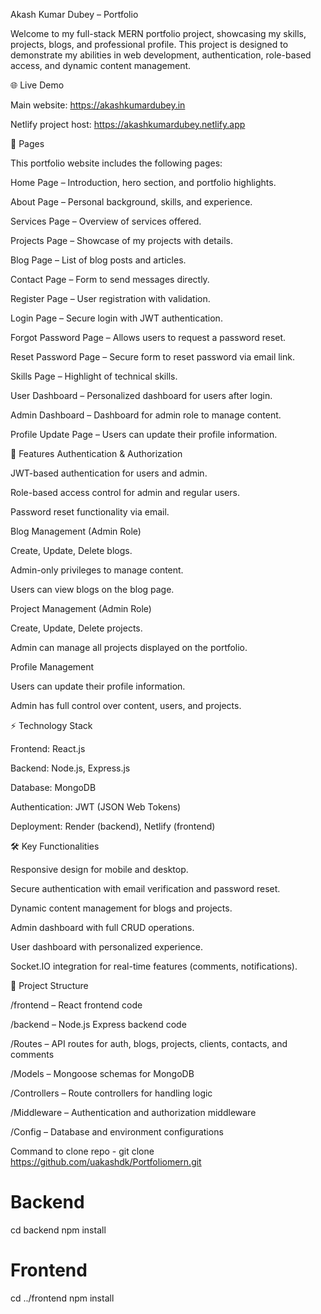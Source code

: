 Akash Kumar Dubey – Portfolio

Welcome to my full-stack MERN portfolio project, showcasing my skills, projects, blogs, and professional profile. This project is designed to demonstrate my abilities in web development, authentication, role-based access, and dynamic content management.

🌐 Live Demo

Main website: https://akashkumardubey.in

Netlify project host: https://akashkumardubey.netlify.app

📄 Pages

This portfolio website includes the following pages:

Home Page – Introduction, hero section, and portfolio highlights.

About Page – Personal background, skills, and experience.

Services Page – Overview of services offered.

Projects Page – Showcase of my projects with details.

Blog Page – List of blog posts and articles.

Contact Page – Form to send messages directly.

Register Page – User registration with validation.

Login Page – Secure login with JWT authentication.

Forgot Password Page – Allows users to request a password reset.

Reset Password Page – Secure form to reset password via email link.

Skills Page – Highlight of technical skills.

User Dashboard – Personalized dashboard for users after login.

Admin Dashboard – Dashboard for admin role to manage content.

Profile Update Page – Users can update their profile information.

🔑 Features
Authentication & Authorization

JWT-based authentication for users and admin.

Role-based access control for admin and regular users.

Password reset functionality via email.

Blog Management (Admin Role)

Create, Update, Delete blogs.

Admin-only privileges to manage content.

Users can view blogs on the blog page.

Project Management (Admin Role)

Create, Update, Delete projects.

Admin can manage all projects displayed on the portfolio.

Profile Management

Users can update their profile information.

Admin has full control over content, users, and projects.

⚡ Technology Stack

Frontend: React.js

Backend: Node.js, Express.js

Database: MongoDB

Authentication: JWT (JSON Web Tokens)

Deployment: Render (backend), Netlify (frontend)

🛠️ Key Functionalities

Responsive design for mobile and desktop.

Secure authentication with email verification and password reset.

Dynamic content management for blogs and projects.

Admin dashboard with full CRUD operations.

User dashboard with personalized experience.

Socket.IO integration for real-time features (comments, notifications).

📂 Project Structure

/frontend – React frontend code

/backend – Node.js Express backend code

/Routes – API routes for auth, blogs, projects, clients, contacts, and comments

/Models – Mongoose schemas for MongoDB

/Controllers – Route controllers for handling logic

/Middleware – Authentication and authorization middleware

/Config – Database and environment configurations

Command to clone repo - git clone https://github.com/uakashdk/Portfoliomern.git

# Backend
cd backend
npm install

# Frontend
cd ../frontend
npm install

